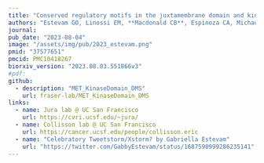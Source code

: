 ```yaml
---
title: "Conserved regulatory motifs in the juxtamembrane domain and kinase N-lobe revealed through deep mutational scanning of the MET receptor tyrosine kinase domain"
authors: "Estevam GO, Linossi EM, **Macdonald CB**, Espinoza CA, Michaud JM, Coyote-Maestas W, Collisson EA, Jura N, Fraser JS"
journal:
pub_date: "2023-08-04"
image: "/assets/img/pub/2023_estevam.png"
pmid: "37577651"
pmcid: PMC10418267
biorxiv_version: "2023.08.03.551866v3"
#pdf:
github:
  - description: "MET_KinaseDomain_DMS"
    url: fraser-lab/MET_KinaseDomain_DMS
links:
  - name: Jura lab @ UC San Francisco
    url: https://cvri.ucsf.edu/~jura/
  - name: Collisson lab @ UC San Francisco
    url: https://cancer.ucsf.edu/people/collisson.eric
  - name: "Celebratory Tweetstorm/Xstorm? by Gabriella Estevam"
    url: "https://twitter.com/GabbyEstevam/status/1687590999286235141"
---
```

